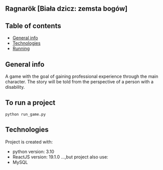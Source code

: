 ## Ragnarök [Biała dzicz: zemsta bogów]

## Table of contents
* [General info](#general-info)
* [Technologies](#technologies)
* [Running](#running)

## General info
A game with the goal of gaining professional experience through the main character. 
The story will be told from the perspective of a person with a disability.

## To run a project
```
python run_game.py
```
	
## Technologies
Project is created with:
* python version: 3.10
* ReactJS version: 19.1.0
...,but project also use:
* MySQL